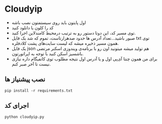 # Cloudyip
- اول پایتون باید روی سیستمتون نصب باشه
- کد را کلون یا دانلود کنید
- توی مسیر کد، این دوتا دستور رو به ترتیب درمحیط کامندلاین اجرا کنید.
- صبور باشید...تعداد آدرس ها حدود صدهزارتاست، تموم که شد یک فایل txt توی همون مسیر ذخیره میشه که لیست سایت‌های پشت کلادفلره. 
- یک فایل json هم تولید میشه میتونید اون رو با برنامه‌ی ویندوزی اسکنر مرتضی باشسیز اسکن کنید با توجه به اپراتورتون.
- برای من همون چنتا آی‌پی اول و یا آدرس اول نتیجه‌ مطلوب توی کانفیگام داره نیازی نیست تا آخر صبر کنم. 

نصب پیشنیاز ها
--------
```
pip install -r requirements.txt
```
اجرای کد
-------
```
python cloudyip.py
```
